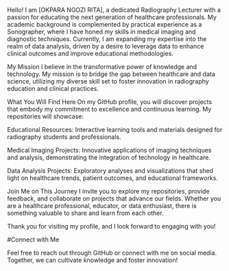 Hello! I am [OKPARA NGOZI RITA], a dedicated Radiography Lecturer with a passion for educating the next generation of healthcare professionals. My academic background is complemented by practical experience as a Sonographer, where I have honed my skills in medical imaging and diagnostic techniques. Currently, I am expanding my expertise into the realm of data analysis, driven by a desire to leverage data to enhance clinical outcomes and improve educational methodologies.

My Mission
I believe in the transformative power of knowledge and technology. My mission is to bridge the gap between healthcare and data science, utilizing my diverse skill set to foster innovation in radiography education and clinical practices.

What You Will Find Here
On my GitHub profile, you will discover projects that embody my commitment to excellence and continuous learning. My repositories will showcase:

Educational Resources: Interactive learning tools and materials designed for radiography students and professionals.

Medical Imaging Projects: Innovative applications of imaging techniques and analysis, demonstrating the integration of technology in healthcare.

Data Analysis Projects: Exploratory analyses and visualizations that shed light on healthcare trends, patient outcomes, and educational frameworks.

Join Me on This Journey
I invite you to explore my repositories, provide feedback, and collaborate on projects that advance our fields. Whether you are a healthcare professional, educator, or data enthusiast, there is something valuable to share and learn from each other.

Thank you for visiting my profile, and I look forward to engaging with you!

#Connect with Me

Feel free to reach out through GitHub or connect with me on social media. Together, we can cultivate knowledge and foster innovation!



<!---
RINGOSLIN/RINGOSLIN is a ✨ special ✨ repository because its `README.md` (this file) appears on your GitHub profile.
You can click the Preview link to take a look at your changes.
--->
